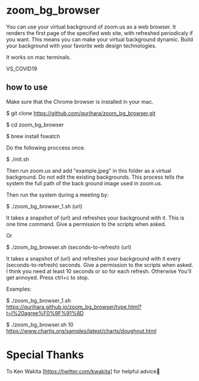# zoom_bg_browser

You can use your virtual background of zoom.us as a web browser.
It renders the first page of the specified web site, with refreshed periodicaly if you want.
This means you can make your virtual background dynamic. Build your background with your favorite web design technologies.

It works on mac terminals.

VS_COVID19

## how to use

Make sure that the Chrome browser is installed in your mac.

$ git clone https://github.com/qurihara/zoom_bg_browser.git

$ cd zoom_bg_browser

$ brew install fswatch

Do the following proccess once.

$ ./init.sh

Then run zoom.us and add "example.jpeg" in this folder as a virtual background. Do not edit the existing backgrounds.
This process tells the system the full path of the back ground image used in zoom.us. 

Then run the system during a meeting by: 

$ ./zoom_bg_browser_1.sh (url)

It takes a snapshot of (url) and refreshes your background with it. This is one time command.
Give a permission to the scripts when asked.

Or 

$ ./zoom_bg_browser.sh (seconds-to-refresh) (url)
 
It takes a snapshot of (url) and refreshes your background with it every (seconds-to-refresh) seconds.
Give a permission to the scripts when asked.
I think you need at least 10 seconds or so for each refresh. Otherwise You'll get annoyed.
Press ctrl+c to stop.

Examples:

$ ./zoom_bg_browser_1.sh https://qurihara.github.io/zoom_bg_browser/type.html?t=I%20agree%F0%9F%91%8D

$ ./zoom_bg_browser.sh 10 https://www.chartjs.org/samples/latest/charts/doughnut.html

# Special Thanks

To Ken Wakita [https://twitter.com/kwakita] for helpful advice🙂

